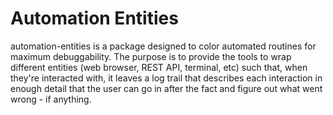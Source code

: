 # Automation Entities

automation-entities is a package designed to color automated routines for
maximum debuggability. The purpose is to provide the tools to wrap different
entities (web browser, REST API, terminal, etc) such that, when they're
interacted with, it leaves a log trail that describes each interaction in
enough detail that the user can go in after the fact and figure out what went
wrong - if anything.
